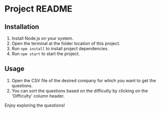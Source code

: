 # Project README

## Installation
1. Install Node.js on your system.
2. Open the terminal at the folder location of this project.
3. Run `npm install` to install project dependencies.
4. Run `npm start` to start the project.

## Usage
1. Open the CSV file of the desired company for which you want to get the questions.
2. You can sort the questions based on the difficulty by clicking on the 'Difficulty' column header.

Enjoy exploring the questions!
